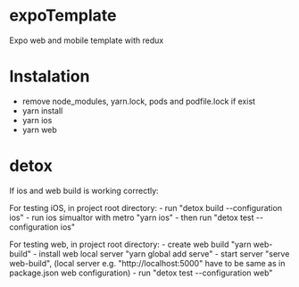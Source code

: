 # expoTemplate
Expo web and mobile template with redux

# Instalation
 - remove node_modules, yarn.lock, pods and podfile.lock if exist
 - yarn install
 - yarn ios
 - yarn web


# detox
 If ios and web build is working correctly: 

  For testing iOS, in project root directory: 
    - run "detox build --configuration ios" 
    - run ios simualtor with metro "yarn ios"
    - then run "detox test --configuration ios"

  For testing web, in project root directory:
    - create web build "yarn web-build"
    - install web local server "yarn global add serve"
    - start server "serve web-build", (local server e.g. "http://localhost:5000" have to be same as in package.json web configuration)
    - run "detox test --configuration web"

